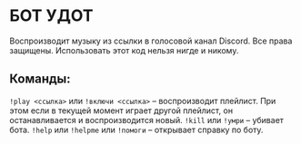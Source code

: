# БОТ УДОТ

Воспроизводит музыку из ссылки в голосовой канал Discord.
Все права защищены. Использовать этот код нельзя нигде и никому.

## Команды:

`!play <ссылка>` или `!включи <ссылка>` – воспроизводит плейлист. При этом если в текущей момент играет другой плейлист, он останавливается и воспроизводится новый.
`!kill` или `!умри` – убивает бота.
`!help` или `!helpme` или `!помоги` – открывает справку по боту.